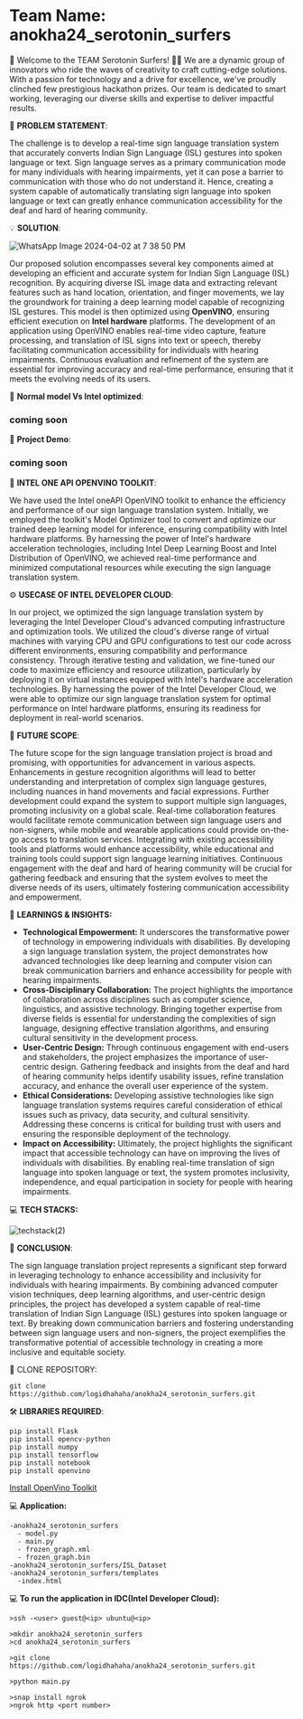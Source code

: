 # Team Name: anokha24_serotonin_surfers
🌊 Welcome to the TEAM Serotonin Surfers! 🏄‍♂️
We are a dynamic group of innovators who ride the waves of creativity to craft cutting-edge solutions. With a passion for technology and a drive for excellence, we've proudly clinched few prestigious hackathon prizes. Our team is dedicated to smart working, leveraging our diverse skills and expertise to deliver impactful results. 

🌟 **PROBLEM STATEMENT**: 

The challenge is to develop a real-time sign language translation system that accurately converts Indian Sign Language (ISL) gestures into spoken language or text. Sign language serves as a primary communication mode for many individuals with hearing impairments, yet it can pose a barrier to communication with those who do not understand it. Hence, creating a system capable of automatically translating sign language into spoken language or text can greatly enhance communication accessibility for the deaf and hard of hearing community.

💡 **SOLUTION**: 

![WhatsApp Image 2024-04-02 at 7 38 50 PM](https://github.com/logidhahaha/anokha24_serotonin_surfers/assets/121540092/d3359fd3-ae42-4836-99f9-d0643be2b1d3)

Our proposed solution encompasses several key components aimed at developing an efficient and accurate system for Indian Sign Language (ISL) recognition. By acquiring diverse ISL image data and extracting relevant features such as hand location, orientation, and finger movements, we lay the groundwork for training a deep learning model capable of recognizing ISL gestures. This model is then optimized using <b>OpenVINO</b>, ensuring efficient execution on <b>Intel hardware</b> platforms. The development of an application using OpenVINO enables real-time video capture, feature processing, and translation of ISL signs into text or speech, thereby facilitating communication accessibility for individuals with hearing impairments. Continuous evaluation and refinement of the system are essential for improving accuracy and real-time performance, ensuring that it meets the evolving needs of its users.

🎯 **Normal model Vs Intel optimized**:

<h3>coming soon</h3>

🚀 **Project Demo**:

<h3>coming soon</h3>

🎯 **INTEL ONE API OPENVINO TOOLKIT**:

We have used the Intel oneAPI OpenVINO toolkit to enhance the efficiency and performance of our sign language translation system. Initially, we employed the toolkit's Model Optimizer tool to convert and optimize our trained deep learning model for inference, ensuring compatibility with Intel hardware platforms. By harnessing the power of Intel's hardware acceleration technologies, including Intel Deep Learning Boost and Intel Distribution of OpenVINO, we achieved real-time performance and minimized computational resources while executing the sign language translation system. 

⚙️ **USECASE OF INTEL DEVELOPER CLOUD**:

In our project, we optimized the sign language translation system by leveraging the Intel Developer Cloud's advanced computing infrastructure and optimization tools. We utilized the cloud's diverse range of virtual machines with varying CPU and GPU configurations to test our code across different environments, ensuring compatibility and performance consistency. Through iterative testing and validation, we fine-tuned our code to maximize efficiency and resource utilization, particularly by deploying it on virtual instances equipped with Intel's hardware acceleration technologies. By harnessing the power of the Intel Developer Cloud, we were able to optimize our sign language translation system for optimal performance on Intel hardware platforms, ensuring its readiness for deployment in real-world scenarios.

🚀 **FUTURE SCOPE**: 

The future scope for the sign language translation project is broad and promising, with opportunities for advancement in various aspects. Enhancements in gesture recognition algorithms will lead to better understanding and interpretation of complex sign language gestures, including nuances in hand movements and facial expressions. Further development could expand the system to support multiple sign languages, promoting inclusivity on a global scale. Real-time collaboration features would facilitate remote communication between sign language users and non-signers, while mobile and wearable applications could provide on-the-go access to translation services. Integrating with existing accessibility tools and platforms would enhance accessibility, while educational and training tools could support sign language learning initiatives. Continuous engagement with the deaf and hard of hearing community will be crucial for gathering feedback and ensuring that the system evolves to meet the diverse needs of its users, ultimately fostering communication accessibility and empowerment.

🧠 **LEARNINGS & INSIGHTS:**

- **Technological Empowerment:** It underscores the transformative power of technology in empowering individuals with disabilities. By developing a sign language translation system, the project demonstrates how advanced technologies like deep learning and computer vision can break communication barriers and enhance accessibility for people with hearing impairments.
- **Cross-Disciplinary Collaboration:** The project highlights the importance of collaboration across disciplines such as computer science, linguistics, and assistive technology. Bringing together expertise from diverse fields is essential for understanding the complexities of sign language, designing effective translation algorithms, and ensuring cultural sensitivity in the development process.
- **User-Centric Design:** Through continuous engagement with end-users and stakeholders, the project emphasizes the importance of user-centric design. Gathering feedback and insights from the deaf and hard of hearing community helps identify usability issues, refine translation accuracy, and enhance the overall user experience of the system.
- **Ethical Considerations:** Developing assistive technologies like sign language translation systems requires careful consideration of ethical issues such as privacy, data security, and cultural sensitivity. Addressing these concerns is critical for building trust with users and ensuring the responsible deployment of the technology.
- **Impact on Accessibility:** Ultimately, the project highlights the significant impact that accessible technology can have on improving the lives of individuals with disabilities. By enabling real-time translation of sign language into spoken language or text, the system promotes inclusivity, independence, and equal participation in society for people with hearing impairments.

💻 **TECH STACKS:**

  ![techstack(2)](https://github.com/logidhahaha/anokha24_serotonin_surfers/assets/121540092/b1a172ac-2178-46a7-843a-562a613900e5)
  

🌈 **CONCLUSION**:

The sign language translation project represents a significant step forward in leveraging technology to enhance accessibility and inclusivity for individuals with hearing impairments. By combining advanced computer vision techniques, deep learning algorithms, and user-centric design principles, the project has developed a system capable of real-time translation of Indian Sign Language (ISL) gestures into spoken language or text. By breaking down communication barriers and fostering understanding between sign language users and non-signers, the project exemplifies the transformative potential of accessible technology in creating a more inclusive and equitable society.


🔗 CLONE REPOSITORY:

```
git clone https://github.com/logidhahaha/anokha24_serotonin_surfers.git
```

🛠️ **LIBRARIES REQUIRED**:
```
pip install Flask
pip install opencv-python
pip install numpy
pip install tensorflow
pip install notebook
pip install openvino
```
[Install OpenVino Toolkit](https://docs.openvino.ai/2022.3/openvino_docs_install_guides_overview.html)

💻 **Application:**

```
-anokha24_serotonin_surfers
  - model.py
  - main.py
  - frozen_graph.xml
  - frozen_graph.bin
-anokha24_serotonin_surfers/ISL_Dataset
-anokha24_serotonin_surfers/templates
  -index.html
```
💻 **To run the application in IDC(Intel Developer Cloud):**

```
>ssh -<user> guest@<ip> ubuntu@<ip>

>mkdir anokha24_serotonin_surfers
>cd anokha24_serotonin_surfers

>git clone https://github.com/logidhahaha/anokha24_serotonin_surfers.git

>python main.py

>snap install ngrok
>ngrok http <port number>
```













